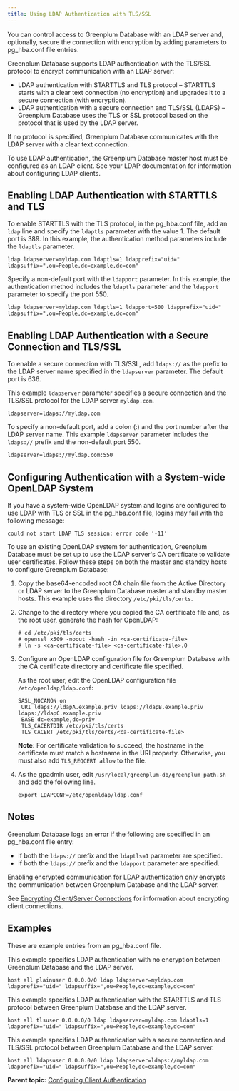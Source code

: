 ```yaml
---
title: Using LDAP Authentication with TLS/SSL 
---
```


You can control access to Greenplum Database with an LDAP server and, optionally, secure the connection with encryption by adding parameters to pg\_hba.conf file entries.

Greenplum Database supports LDAP authentication with the TLS/SSL protocol to encrypt communication with an LDAP server:

-   LDAP authentication with STARTTLS and TLS protocol – STARTTLS starts with a clear text connection \(no encryption\) and upgrades it to a secure connection \(with encryption\).
-   LDAP authentication with a secure connection and TLS/SSL \(LDAPS\) – Greenplum Database uses the TLS or SSL protocol based on the protocol that is used by the LDAP server.

If no protocol is specified, Greenplum Database communicates with the LDAP server with a clear text connection.

To use LDAP authentication, the Greenplum Database master host must be configured as an LDAP client. See your LDAP documentation for information about configuring LDAP clients.

## <a id="enldap"></a>Enabling LDAP Authentication with STARTTLS and TLS 

To enable STARTTLS with the TLS protocol, in the pg\_hba.conf file, add an `ldap` line and specify the `ldaptls` parameter with the value 1. The default port is 389. In this example, the authentication method parameters include the `ldaptls` parameter.

```
ldap ldapserver=myldap.com ldaptls=1 ldapprefix="uid=" ldapsuffix=",ou=People,dc=example,dc=com"
```

Specify a non-default port with the `ldapport` parameter. In this example, the authentication method includes the `ldaptls` parameter and the `ldapport` parameter to specify the port 550.

```
ldap ldapserver=myldap.com ldaptls=1 ldapport=500 ldapprefix="uid=" ldapsuffix=",ou=People,dc=example,dc=com"
```

## <a id="enldapauth"></a>Enabling LDAP Authentication with a Secure Connection and TLS/SSL 

To enable a secure connection with TLS/SSL, add `ldaps://` as the prefix to the LDAP server name specified in the `ldapserver` parameter. The default port is 636.

This example `ldapserver` parameter specifies a secure connection and the TLS/SSL protocol for the LDAP server `myldap.com`.

```
ldapserver=ldaps://myldap.com
```

To specify a non-default port, add a colon \(:\) and the port number after the LDAP server name. This example `ldapserver` parameter includes the `ldaps://` prefix and the non-default port 550.

```
ldapserver=ldaps://myldap.com:550
```

## <a id="conauth"></a>Configuring Authentication with a System-wide OpenLDAP System 

If you have a system-wide OpenLDAP system and logins are configured to use LDAP with TLS or SSL in the pg\_hba.conf file, logins may fail with the following message:

```
could not start LDAP TLS session: error code '-11'
```

To use an existing OpenLDAP system for authentication, Greenplum Database must be set up to use the LDAP server's CA certificate to validate user certificates. Follow these steps on both the master and standby hosts to configure Greenplum Database:

1.  Copy the base64-encoded root CA chain file from the Active Directory or LDAP server to the Greenplum Database master and standby master hosts. This example uses the directory `/etc/pki/tls/certs`.
2.  Change to the directory where you copied the CA certificate file and, as the root user, generate the hash for OpenLDAP:

    ```
    # cd /etc/pki/tls/certs  
    # openssl x509 -noout -hash -in <ca-certificate-file>  
    # ln -s <ca-certificate-file> <ca-certificate-file>.0
    ```

3.  Configure an OpenLDAP configuration file for Greenplum Database with the CA certificate directory and certificate file specified.

    As the root user, edit the OpenLDAP configuration file `/etc/openldap/ldap.conf`:

    ```
    SASL_NOCANON on
     URI ldaps://ldapA.example.priv ldaps://ldapB.example.priv ldaps://ldapC.example.priv
     BASE dc=example,dc=priv
     TLS_CACERTDIR /etc/pki/tls/certs
     TLS_CACERT /etc/pki/tls/certs/<ca-certificate-file>
    ```

    **Note:** For certificate validation to succeed, the hostname in the certificate must match a hostname in the URI property. Otherwise, you must also add `TLS_REQCERT allow` to the file.

4.  As the gpadmin user, edit `/usr/local/greenplum-db/greenplum_path.sh` and add the following line.

    ```
    export LDAPCONF=/etc/openldap/ldap.conf
    ```


## <a id="notes2"></a>Notes 

Greenplum Database logs an error if the following are specified in an pg\_hba.conf file entry:

-   If both the `ldaps://` prefix and the `ldaptls=1` parameter are specified.
-   If both the `ldaps://` prefix and the `ldapport` parameter are specified.

Enabling encrypted communication for LDAP authentication only encrypts the communication between Greenplum Database and the LDAP server.

See [Encrypting Client/Server Connections](client_auth.html) for information about encrypting client connections.

## <a id="exams"></a>Examples 

These are example entries from an pg\_hba.conf file.

This example specifies LDAP authentication with no encryption between Greenplum Database and the LDAP server.

```
host all plainuser 0.0.0.0/0 ldap ldapserver=myldap.com ldapprefix="uid=" ldapsuffix=",ou=People,dc=example,dc=com"
```

This example specifies LDAP authentication with the STARTTLS and TLS protocol between Greenplum Database and the LDAP server.

```
host all tlsuser 0.0.0.0/0 ldap ldapserver=myldap.com ldaptls=1 ldapprefix="uid=" ldapsuffix=",ou=People,dc=example,dc=com" 
```

This example specifies LDAP authentication with a secure connection and TLS/SSL protocol between Greenplum Database and the LDAP server.

```
host all ldapsuser 0.0.0.0/0 ldap ldapserver=ldaps://myldap.com ldapprefix="uid=" ldapsuffix=",ou=People,dc=example,dc=com"
```

**Parent topic:** [Configuring Client Authentication](client_auth.html)

